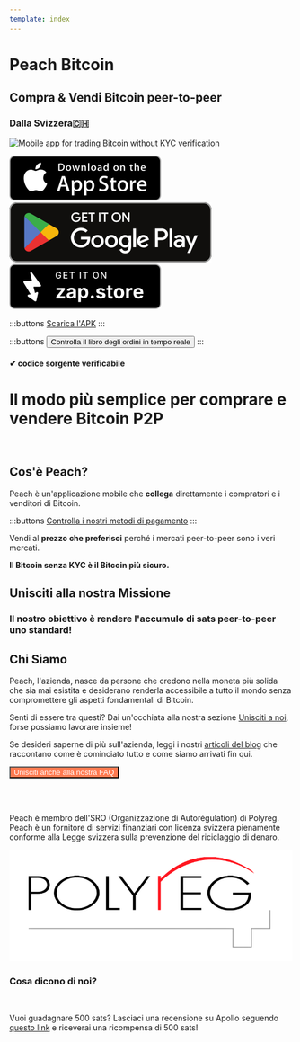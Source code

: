 ```yaml
---
template: index
---
```


<!--[teaser]-->

# Peach Bitcoin

## Compra & Vendi Bitcoin <span>peer-to-peer</span>

### Dalla Svizzera🇨🇭

<div class="inner-wrap">

![Mobile app for trading Bitcoin without KYC verification](/img/phones.png)

<div>
  <div class="md:flex items-end">
    <a href="https://testflight.apple.com/join/wfSPFEWG"><img class="h-180px md:h-90px" src="/img/home/download-on-the-app-store.svg" alt="Download Bitcoin app on the App Store without KYC verification"></a>
    <a class="md:ml-4" href="https://play.google.com/store/apps/details?id=com.peachbitcoin.peach.mainnet"><img class="h-180px md:h-90px" src="/img/home/get-it-on-google-play.svg" alt="Get Bitcoin app on Google Play store without ID verification"></a>
    <a class="md:ml-4" href="https://zap.store/download"><img class="h-180px md:h-90px" src="/img/home/Get-it-on-zapstore.svg" alt="Get Bitcoin app on ZapStore store without ID verification"></a>
  </div>

:::buttons
[Scarica l'APK](/it/apk/)
:::

:::buttons
<button class="btn" id="customBtn" alt="Peachbitcoin P2P Orderbook, TOP NOKYC OrderBook, KycFree orderbook, Orderbook NOKYC" onclick="window.location.href='/it/kycfree-orderbook'">Controlla il libro degli ordini in tempo reale</button>
:::

</div>

</div>

#### ✔ codice sorgente verificabile

<!--[top]-->

# Il modo più semplice per comprare e vendere Bitcoin P2P

<br>

## Cos'è Peach?

Peach è un'applicazione mobile che **collega** direttamente i compratori e i venditori di Bitcoin.

:::buttons
[Controlla i nostri metodi di pagamento](/how-it-works/#available-payment-methods)
:::

Vendi al **prezzo che preferisci** perché i mercati peer-to-peer sono i veri mercati.

**Il Bitcoin senza KYC è il Bitcoin più sicuro.**

<!--[mission]-->

## Unisciti alla nostra Missione

### Il nostro obiettivo è rendere l'accumulo di sats peer-to-peer uno standard!

<!--[about]-->

## Chi Siamo

Peach, l'azienda, nasce da persone che credono nella moneta più solida che sia mai esistita e desiderano renderla accessibile a tutto il mondo senza compromettere gli aspetti fondamentali di Bitcoin.

Senti di essere tra questi? Dai un'occhiata alla nostra sezione [Unisciti a noi](/it/join-us/), forse possiamo lavorare insieme!

Se desideri saperne di più sull'azienda, leggi i nostri [articoli del blog](/it/blog/) che raccontano come è cominciato tutto e come siamo arrivati fin qui.

<button class="btn" id="customBtn" style="background-color: #FF7A50; color: white;" alt="Unisciti anche alla nostra FAQ" onclick="window.location.href='/faqhome'">Unisciti anche alla nostra FAQ</button>

<br><br>

Peach è membro dell'SRO (Organizzazione di Autorégulation) di Polyreg. Peach è un fornitore di servizi finanziari con licenza svizzera pienamente conforme alla Legge svizzera sulla prevenzione del riciclaggio di denaro.

<div class="flex justify-center"><div class="w-1/2">

![Swiss regulated Bitcoin exchange certified by Polyreg](/img/home/polyreg.png)

</div></div>

### Cosa dicono di noi?

<br>
<div id="ap-widget-container" class="ap-widget-container" prod_code="peach" show ="top" bg_color="#FFFFFF" review_bg_color = "#FFFFFF" text_color = "#000000"></div>

Vuoi guadagnare 500 sats? Lasciaci una recensione su Apollo seguendo [questo link](https://heyapollo.com/invite-review?prod=peach) e riceverai una ricompensa di 500 sats!
